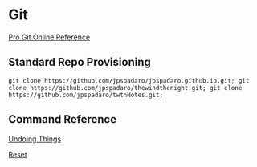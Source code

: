 # Git

[Pro Git Online Reference](https://git-scm.com/book/en/v2)

## Standard Repo Provisioning
```
git clone https://github.com/jpspadaro/jpspadaro.github.io.git; git clone https://github.com/jpspadaro/thewindthenight.git; git clone https://github.com/jpspadaro/twtnNotes.git; 
```

## Command Reference

[Undoing Things](https://git-scm.com/book/en/v2/Git-Basics-Undoing-Things)

[Reset](https://git-scm.com/docs/git-reset)
